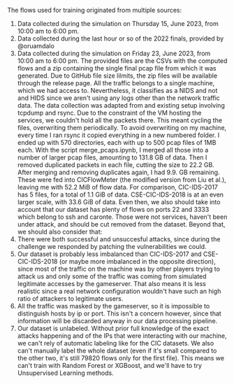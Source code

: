 The flows used for training originated from multiple sources:
1. Data collected during the simulation on Thursday 15, June 2023, from 10:00 am to 6:00 pm. 
2. Data collected during the last hour or so of the 2022 finals, provided by @oruamdalo
3. Data collected during the simulation on Friday 23, June 2023, from 10:00 am to 6:00 pm.
The provided files are the CSVs with the computed flows and a zip containing the single final pcap file from which it was generated. Due to GitHub file size lilmits, the zip files will be available through the release page.
All the traffic belongs to a single machine, which we had access to. Nevertheless, it classifies as a NIDS and not and HIDS since we aren't using any logs other than the network traffic data.
The data collection was adapted from and existing setup involving tcpdump and rsync. Due to the constraint of the VM hosting the services, we couldn't hold all the packets there. This meant cycling the files, overwriting them periodically. To avoid overwriting on my machine, every time I ran rsync it copied everything in a new numbered folder. I ended up with 570 directories, each with up to 500 pcap files of 1MB each. 
With the script merge_pcaps.ipynb, I merged all those into a number of larger pcap files, amounting to 131.8 GB of data. 
Then I removed duplicated packets in each file, cutting the size to 22.2 GB.
After merging and removing duplicates again, I had 9.9. GB remaining.
These were fed into CICFlowMeter (the modified version from Liu et al.), leaving me with 52.2 MiB of flow data. For comparison, CIC-IDS-2017 has 5 files, for a total of 1.1 GiB of data. CSE-CIC-IDS-2018 is at an even larger scale, with 33.6 GiB of data. 
Even then, we also should take into account that our dataset has plenty of flows on ports 22 and 3333 which belong to ssh and caronte. Those were not services, haven't been under attack, and should be cut removed from the dataset.
Beyond that, we should also consider that:
1. There  were both successful and unsuccesful attacks, since during the challenge we responded by patching the vulnerabilities we could.
2. Our dataset is probably less imbalanced than CIC-IDS-2017 and CSE-CIC-IDS-2018 (or maybe more imbalanced in the opposite direction), since most of the traffic on the machine was by other players trying to attack us and only some of the traffic was coming from simulated legitimate accesses by the gameserver. That also means it is less realistic since a real network configuration wouldn't have such an high ratio of attackers to legitimate users.
3. All the traffic was masked by the gameserver, so it is impossible to distinguish hosts by ip or port. This isn't a concern however, since that information will be discarded anyway in our data processing pipeline.
4. Our dataset is unlabeled. Without prior full knowledge of the exact attacks happening and of the IPs that were interacting with our machine, we can't rely of automatic labeling like for the CIC datasets. We also can't manually label the whole dataset (even if it's small compared to the other two, it's still 79820 flows only for the first file). This means we can't train with Random Forest or XGBoost, and we'll have to try Unsupervised Learning methods.
